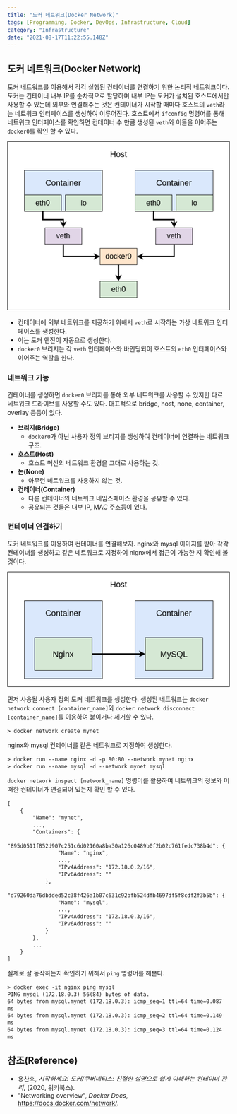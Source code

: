 ```yaml
---
title: "도커 네트워크(Docker Network)"
tags: [Programming, Docker, DevOps, Infrastructure, Cloud]
category: "Infrastructure"
date: "2021-08-17T11:22:55.148Z"
---
```


## 도커 네트워크(Docker Network)

도커 네트워크를 이용해서 각각 실행된 컨테이너를 연결하기 위한 논리적 네트워크이다. 도커는 컨테이너 내부 IP를 순차적으로 할당하며 내부 IP는 도커가 설치된 호스트에서만 사용할 수 있는데 외부와 연결해주는 것은 컨테이너가 시작할 때마다 호스트의 `veth`라는 네트워크 인터페이스를 생성하여 이루어진다. 호스트에서 `ifconfig` 명령어를 통해 네트워크 인터페이스를 확인하면 컨테이너 수 만큼 생성된 `veth`와 이들을 이어주는 `docker0`를 확인 할 수 있다.

![Docker Container Network](../../../assets/docker/network/network1.png)

- 컨테이너에 외부 네트워크를 제공하기 위해서 `veth`로 시작하는 가상 네트워크 인터페이스를 생성한다.
- 이는 도커 엔진이 자동으로 생성한다.
- `docker0` 브리지는 각 `veth` 인터페이스와 바인딩되어 호스트의 `eth0` 인터페이스와 이어주는 역할을 한다.

### 네트워크 기능

컨테이너를 생성하면 `docker0` 브리지를 통해 외부 네트워크를 사용할 수 있지만 다르 네트워크 드라이브를 사용할 수도 있다. 대표적으로 bridge, host, none, container, overlay 등등이 있다.

- **브리지(Bridge)**
    - `docker0`가 아닌 사용자 정의 브리지를 생성하여 컨테이너에 연결하는 네트워크 구조.
- **호스트(Host)**
    - 호스트 머신의 네트워크 환경을 그대로 사용하는 것.
- **논(None)**
    - 아무런 네트워크를 사용하지 않는 것.
- **컨테이너(Container)**
    - 다른 컨테이너의 네트워크 네임스페이스 환경을 공유할 수 있다.
    - 공유되는 것들은 내부 IP, MAC 주소등이 있다.

### 컨테이너 연결하기

도커 네트워크를 이용하여 컨테이너를 연결해보자. nginx와 mysql 이미지를 받아 각각 컨테이너를 생성하고 같은 네트워크로 지정하여 nignx에서 접근이 가능한 지 확인해 볼 것이다.

![Docker Container Connection](../../../assets/docker/volume/container-connection.png)

먼저 사용될 사용자 정의 도커 네트워크를 생성한다. 생성된 네트워크는 `docker network connect [container_name]`와 `docker network disconnect [container_name]`를 이용하여 붙이거나 제거할 수 있다.

```shell
> docker network create mynet
```

nginx와 mysql 컨테이너를 같은 네트워크로 지정하여 생성한다.

```shell
> docker run --name nginx -d -p 80:80 --network mynet nginx
> docker run --name mysql -d --network mynet mysql
```

`docker network inspect [network_name]` 명령어를 활용하여 네트워크의 정보와 어떠한 컨테이너가 연결되어 있는지 확인 할 수 있다.

```shell
[
    {
        "Name": "mynet",
        ...,
        "Containers": {
            "895d0511f852d907c251c6d02160a8ba30a126c0489b0f2b02c761fedc738b4d": {
                "Name": "nginx",
                ...,
                "IPv4Address": "172.18.0.2/16",
                "IPv6Address": ""
            },
            "d79260da76dbdded52c38f426a1b07c631c92bfb524dfb4697df5f8cdf2f3b5b": {
                "Name": "mysql",
                ...,
                "IPv4Address": "172.18.0.3/16",
                "IPv6Address": ""
            }
        },
        ...
    }
]
```

실제로 잘 동작하는지 확인하기 위해서 `ping` 명령어를 해본다.

```shell
> docker exec -it nginx ping mysql
PING mysql (172.18.0.3) 56(84) bytes of data.
64 bytes from mysql.mynet (172.18.0.3): icmp_seq=1 ttl=64 time=0.087 ms
64 bytes from mysql.mynet (172.18.0.3): icmp_seq=2 ttl=64 time=0.149 ms
64 bytes from mysql.mynet (172.18.0.3): icmp_seq=3 ttl=64 time=0.124 ms
```

## 참조(Reference)

- 용찬호, *시작하세요! 도커/쿠버네티스: 친절한 설명으로 쉽게 이해하는 컨테이너 관리*, (2020, 위키북스).
- "Networking overview", *Docker Docs*, https://docs.docker.com/network/.
